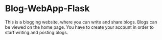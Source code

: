 # Blog-WebApp-Flask
This is a blogging website, where you can write and share blogs.
Blogs can be viewed on the home page.
You have to create your account in order to start writing and posting blogs.
